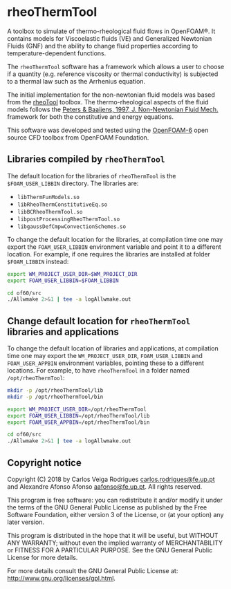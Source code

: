 # rheoThermTool

A toolbox to simulate of thermo-rheological fluid flows in OpenFOAM®.
It contains models for Viscoelastic fluids (VE) and Generalized Newtonian Fluids (GNF)
and the ability to change fluid properties according to temperature-dependent functions.

The `rheoThermTool` software has a framework which allows a user to choose if a quantity
(e.g. reference viscosity or thermal conductivity) is subjected to a thermal law
such as the Arrhenius equation.

The initial implementation for the non-newtonian fluid models
was based from the [rheoTool](https://github.com/fppimenta/rheoTool) toolbox.
The thermo-rheological aspects of the fluid models follows
the [Peters & Baaijens, 1997, J. Non-Newtonian Fluid Mech.](http://doi.org/10.1016/S0377-0257(96)01511-X)
framework for both the constitutive and energy equations.

This software was developed and tested using the [OpenFOAM-6](https://github.com/OpenFOAM/OpenFOAM-6) open source CFD toolbox from OpenFOAM Foundation.


## Libraries compiled by `rheoThermTool`

The default location for the libraries of `rheoThermTool`
is the `$FOAM_USER_LIBBIN` directory.  The libraries are:

* `libThermFunModels.so`
* `libRheoThermConstitutiveEq.so`
* `libBCRheoThermTool.so`
* `libpostProcessingRheoThermTool.so`
* `libgaussDefCmpwConvectionSchemes.so`

To change the default location for the libraries,
at compilation time one may export the `FOAM_USER_LIBBIN`
environment variable and point it to a different location.
For example, if one requires the libraries are installed
at folder `$FOAM_LIBBIN` instead:
```sh
export WM_PROJECT_USER_DIR=$WM_PROJECT_DIR
export FOAM_USER_LIBBIN=$FOAM_LIBBIN

cd of60/src
./Allwmake 2>&1 | tee -a logAllwmake.out
```

## Change default location for `rheoThermTool` libraries and applications

To change the default location of libraries and applications,
at compilation time one may export the `WM_PROJECT_USER_DIR`,
`FOAM_USER_LIBBIN` and `FOAM_USER_APPBIN` environment variables,
pointing these to a different locations.
For example, to have `rheoThermTool` in a folder named
`/opt/rheoThermTool`:
```sh
mkdir -p /opt/rheoThermTool/lib
mkdir -p /opt/rheoThermTool/bin

export WM_PROJECT_USER_DIR=/opt/rheoThermTool
export FOAM_USER_LIBBIN=/opt/rheoThermTool/lib
export FOAM_USER_APPBIN=/opt/rheoThermTool/bin

cd of60/src
./Allwmake 2>&1 | tee -a logAllwmake.out
```













## Copyright notice

Copyright (C) 2018 by Carlos Veiga Rodrigues <carlos.rodrigues@fe.up.pt>
and Alexandre Afonso Afonso <aafonso@fe.up.pt>. All rights reserved.

This program is free software: you can redistribute it and/or modify
it under the terms of the GNU General Public License as published by
the Free Software Foundation, either version 3 of the License, or
(at your option) any later version.

This program is distributed in the hope that it will be useful,
but WITHOUT ANY WARRANTY; without even the implied warranty of
MERCHANTABILITY or FITNESS FOR A PARTICULAR PURPOSE.  See the
GNU General Public License for more details.

For more details consult the GNU General Public License at:
<http://www.gnu.org/licenses/gpl.html>.

